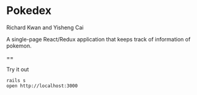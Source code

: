 # Pokedex

Richard Kwan and Yisheng Cai

A single-page React/Redux application that keeps track of information of pokemon. 

==

Try it out
```
rails s
open http://localhost:3000
```
